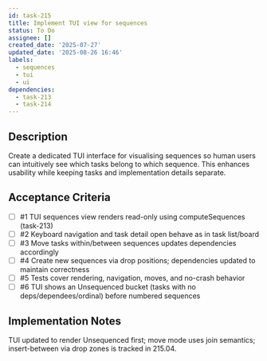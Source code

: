 ```yaml
---
id: task-215
title: Implement TUI view for sequences
status: To Do
assignee: []
created_date: '2025-07-27'
updated_date: '2025-08-26 16:46'
labels:
  - sequences
  - tui
  - ui
dependencies:
  - task-213
  - task-214
---
```


## Description

Create a dedicated TUI interface for visualising sequences so human users can intuitively see which tasks belong to which sequence. This enhances usability while keeping tasks and implementation details separate.

## Acceptance Criteria
<!-- AC:BEGIN -->
- [ ] #1 TUI sequences view renders read-only using computeSequences (task-213)
- [ ] #2 Keyboard navigation and task detail open behave as in task list/board
- [ ] #3 Move tasks within/between sequences updates dependencies accordingly
- [ ] #4 Create new sequences via drop positions; dependencies updated to maintain correctness
- [ ] #5 Tests cover rendering, navigation, moves, and no-crash behavior
- [ ] #6 TUI shows an Unsequenced bucket (tasks with no deps/dependees/ordinal) before numbered sequences
<!-- AC:END -->

## Implementation Notes

TUI updated to render Unsequenced first; move mode uses join semantics; insert-between via drop zones is tracked in 215.04.
